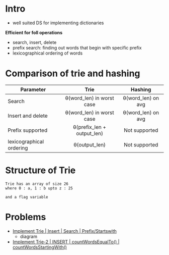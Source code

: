 # Intro

- well suited DS for implementing dictionaries 

**Efficient for foll operations**
- search, insert, delete
- prefix search: finding out words that begin with specific prefix
- lexicographical ordering of words

# Comparison of trie and hashing 

Parameter | Trie | Hashing
------- | :----------------: | :----------------: |
Search | θ(word_len) in worst case | θ(word_len) on avg
Insert and delete | θ(word_len) in worst case | θ(word_len) on avg
Prefix supported | θ(prefix_len + output_len) | Not supported
lexicographical ordering | θ(output_len) | Not supported

# Structure of Trie

```
Trie has an array of size 26
where 0 : a, 1 : b upto z : 25

and a flag variable
```

# Problems

- [Implement Trie | Insert | Search | Prefix/Startswith](trie.cpp)
    - diagram
- [Implement Trie-2 | INSERT | countWordsEqualTo() | countWordsStartingWith()](trie2.cpp)
